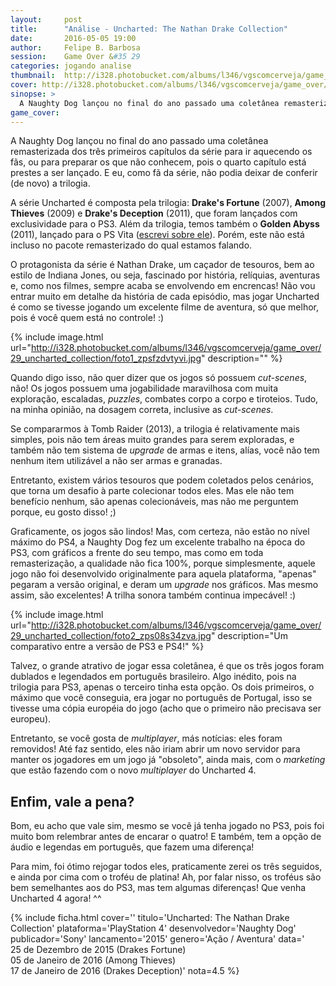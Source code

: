 ```yaml
---
layout:     post
title:      "Análise - Uncharted: The Nathan Drake Collection"
date:       2016-05-05 19:00
author:     Felipe B. Barbosa
session:    Game Over &#35 29
categories: jogando analise
thumbnail:  http://i328.photobucket.com/albums/l346/vgscomcerveja/game_over/29_uncharted_collection/post_thumbnail_zpsu7ompyfi.jpg
cover: http://i328.photobucket.com/albums/l346/vgscomcerveja/game_over/29_uncharted_collection/post_header_zpsdzzarezn.jpg
sinopse: >
  A Naughty Dog lançou no final do ano passado uma coletânea remasterizada dos três primeiros capítulos da série para ir aquecendo os fãs, ou para preparar os que não conhecem, pois o quarto capítulo está prestes a ser lançado. E eu, como fã da série, não podia deixar de conferir (de novo) a trilogia.
game_cover:
---
```

A Naughty Dog lançou no final do ano passado uma coletânea remasterizada dos três primeiros capítulos da série para ir aquecendo os fãs, ou para preparar os que não conhecem, pois o quarto capítulo está prestes a ser lançado. E eu, como fã da série, não podia deixar de conferir (de novo) a trilogia.

A série Uncharted é composta pela trilogia: **Drake's Fortune** (2007), **Among Thieves** (2009) e **Drake's Deception** (2011), que foram lançados com exclusividade para o PS3. Além da trilogia, temos também o **Golden Abyss** (2011), lançado para o PS Vita ([escrevi sobre ele](/jogando/analise/2015/12/10/analise-uncharted-golden-abyss-psvita.html)). Porém, este não está incluso no pacote remasterizado do qual estamos falando.

O protagonista da série é Nathan Drake, um caçador de tesouros, bem ao estilo de Indiana Jones, ou seja, fascinado por história, relíquias, aventuras e, como nos filmes, sempre acaba se envolvendo em encrencas! Não vou entrar muito em detalhe da história de cada episódio, mas jogar Uncharted é como se tivesse jogando um excelente filme de aventura, só que melhor, pois é você quem está no controle! :)

{% include image.html url="http://i328.photobucket.com/albums/l346/vgscomcerveja/game_over/29_uncharted_collection/foto1_zpsfzdvtyvi.jpg" description="" %}

Quando digo isso, não quer dizer que os jogos só possuem *cut-scenes*, não! Os jogos possuem uma jogabilidade maravilhosa com muita exploração, escaladas, *puzzles*, combates corpo a corpo e tiroteios. Tudo, na minha opinião, na dosagem correta, inclusive as *cut-scenes*.

Se compararmos à Tomb Raider (2013), a trilogia é relativamente mais simples, pois não tem áreas muito grandes para serem exploradas, e também não tem sistema de *upgrade* de armas e itens, alías, você não tem nenhum item utilizável a não ser armas e granadas.

Entretanto, existem vários tesouros que podem coletados pelos cenários, que torna um desafio à parte colecionar todos eles. Mas ele não tem benefício nenhum, são apenas colecionáveis, mas não me perguntem porque, eu gosto disso! ;)

Graficamente, os jogos são lindos! Mas, com certeza, não estão no nível máximo do PS4, a Naughty Dog fez um excelente trabalho na época do PS3, com gráficos a frente do seu tempo, mas como em toda remasterização, a qualidade não fica 100%, porque simplesmente, aquele jogo não foi desenvolvido originalmente para aquela plataforma, "apenas" pegaram a versão original, e deram um *upgrade* nos gráficos. Mas mesmo assim, são excelentes! A trilha sonora também continua impecável! :)

{% include image.html url="http://i328.photobucket.com/albums/l346/vgscomcerveja/game_over/29_uncharted_collection/foto2_zps08s34zva.jpg" description="Um comparativo entre a versão de PS3 e PS4!" %}

Talvez, o grande atrativo de jogar essa coletânea, é que os três jogos foram dublados e legendados em português brasileiro. Algo inédito, pois na trilogia para PS3, apenas o terceiro tinha esta opção. Os dois primeiros, o máximo que você conseguia, era jogar no português de Portugal, isso se tivesse uma cópia européia do jogo (acho que o primeiro não precisava ser europeu).

Entretanto, se você gosta de *multiplayer*, más notícias: eles foram removidos! Até faz sentido, eles não iriam abrir um novo servidor para manter os jogadores em um jogo já "obsoleto", ainda mais, com o *marketing* que estão fazendo com o novo *multiplayer* do Uncharted 4.

## Enfim, vale a pena?

Bom, eu acho que vale sim, mesmo se você já tenha jogado no PS3, pois foi muito bom relembrar antes de encarar o quatro! E também, tem a opção de áudio e legendas em português, que fazem uma diferença!

Para mim, foi ótimo rejogar todos eles, praticamente zerei os três seguidos, e ainda por cima com o troféu de platina! Ah, por falar nisso, os troféus são bem semelhantes aos do PS3, mas tem algumas diferenças! Que venha Uncharted 4 agora! ^^

{% include ficha.html
  cover=''
  titulo='Uncharted: The Nathan Drake Collection'
  plataforma='PlayStation 4'
  desenvolvedor='Naughty Dog'
  publicador='Sony'
  lancamento='2015'
  genero='Ação / Aventura'
  data='<br>25 de Dezembro de 2015 (Drakes Fortune)<br>05 de Janeiro de 2016 (Among Thieves)<br>17 de Janeiro de 2016 (Drakes Deception)'
  nota=4.5 %}
